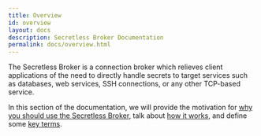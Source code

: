 ```yaml
---
title: Overview
id: overview
layout: docs
description: Secretless Broker Documentation
permalink: docs/overview.html
---
```


The Secretless Broker is a connection broker which relieves client applications of the need
to directly handle secrets to target services such as databases, web services, SSH
connections, or any other TCP-based service.

In this section of the documentation, we will provide the motivation for
[why you should use the Secretless Broker](/docs/overview/why_secretless.html), talk about [how it works](/docs/overview/how_it_works.html),
and define some [key terms](/docs/overview/key_terms.html).
